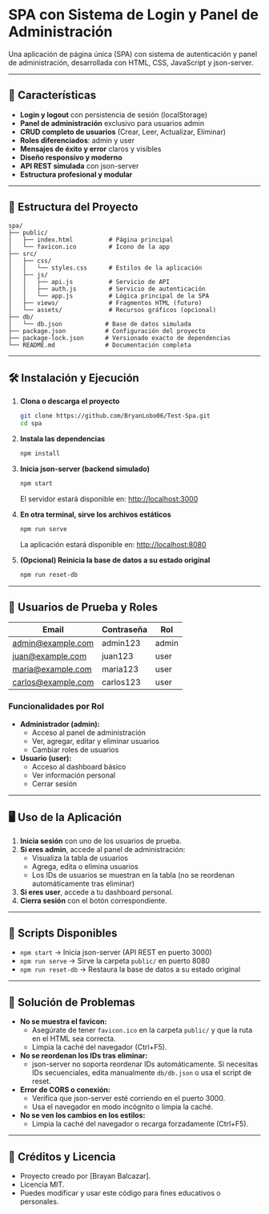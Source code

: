 # SPA con Sistema de Login y Panel de Administración

Una aplicación de página única (SPA) con sistema de autenticación y panel de administración, desarrollada con HTML, CSS, JavaScript y json-server.

---

## 🚀 Características

- **Login y logout** con persistencia de sesión (localStorage)
- **Panel de administración** exclusivo para usuarios admin
- **CRUD completo de usuarios** (Crear, Leer, Actualizar, Eliminar)
- **Roles diferenciados**: admin y user
- **Mensajes de éxito y error** claros y visibles
- **Diseño responsivo y moderno**
- **API REST simulada** con json-server
- **Estructura profesional y modular**

---

## 📁 Estructura del Proyecto

```
spa/
├── public/
│   ├── index.html          # Página principal
│   └── favicon.ico         # Icono de la app
├── src/
│   ├── css/
│   │   └── styles.css      # Estilos de la aplicación
│   ├── js/
│   │   ├── api.js          # Servicio de API
│   │   ├── auth.js         # Servicio de autenticación
│   │   └── app.js          # Lógica principal de la SPA
│   ├── views/              # Fragmentos HTML (futuro)
│   └── assets/             # Recursos gráficos (opcional)
├── db/
│   └── db.json            # Base de datos simulada
├── package.json           # Configuración del proyecto
├── package-lock.json      # Versionado exacto de dependencias
└── README.md              # Documentación completa
```

---

## 🛠️ Instalación y Ejecución

1. **Clona o descarga el proyecto**
   ```bash
   git clone https://github.com/BryanLobo06/Test-Spa.git
   cd spa
   ```

2. **Instala las dependencias**
   ```bash
   npm install
   ```

3. **Inicia json-server (backend simulado)**
   ```bash
   npm start
   ```
   El servidor estará disponible en: [http://localhost:3000](http://localhost:3000)

4. **En otra terminal, sirve los archivos estáticos**
   ```bash
   npm run serve
   ```
   La aplicación estará disponible en: [http://localhost:8080](http://localhost:8080)

5. **(Opcional) Reinicia la base de datos a su estado original**
   ```bash
   npm run reset-db
   ```

---

## 👤 Usuarios de Prueba y Roles

| Email                  | Contraseña  | Rol   |
|------------------------|-------------|-------|
| admin@example.com      | admin123    | admin |
| juan@example.com       | juan123     | user  |
| maria@example.com      | maria123    | user  |
| carlos@example.com     | carlos123   | user  |

### Funcionalidades por Rol

- **Administrador (admin):**
  - Acceso al panel de administración
  - Ver, agregar, editar y eliminar usuarios
  - Cambiar roles de usuarios
- **Usuario (user):**
  - Acceso al dashboard básico
  - Ver información personal
  - Cerrar sesión

---

## 🖥️ Uso de la Aplicación

1. **Inicia sesión** con uno de los usuarios de prueba.
2. **Si eres admin**, accede al panel de administración:
   - Visualiza la tabla de usuarios
   - Agrega, edita o elimina usuarios
   - Los IDs de usuarios se muestran en la tabla (no se reordenan automáticamente tras eliminar)
3. **Si eres user**, accede a tu dashboard personal.
4. **Cierra sesión** con el botón correspondiente.

---

## 🔧 Scripts Disponibles

- `npm start`      → Inicia json-server (API REST en puerto 3000)
- `npm run serve`  → Sirve la carpeta `public/` en puerto 8080
- `npm run reset-db` → Restaura la base de datos a su estado original

---

## 🐛 Solución de Problemas

- **No se muestra el favicon:**
  - Asegúrate de tener `favicon.ico` en la carpeta `public/` y que la ruta en el HTML sea correcta.
  - Limpia la caché del navegador (Ctrl+F5).
- **No se reordenan los IDs tras eliminar:**
  - json-server no soporta reordenar IDs automáticamente. Si necesitas IDs secuenciales, edita manualmente `db/db.json` o usa el script de reset.
- **Error de CORS o conexión:**
  - Verifica que json-server esté corriendo en el puerto 3000.
  - Usa el navegador en modo incógnito o limpia la caché.
- **No se ven los cambios en los estilos:**
  - Limpia la caché del navegador o recarga forzadamente (Ctrl+F5).

---

## 📢 Créditos y Licencia

- Proyecto creado por [Brayan Balcazar].
- Licencia MIT.
- Puedes modificar y usar este código para fines educativos o personales. 
